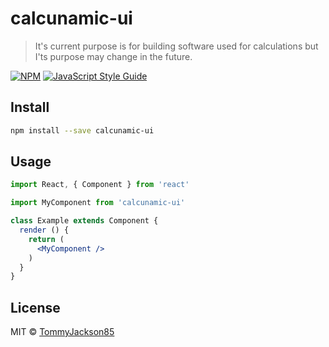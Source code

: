 # calcunamic-ui

> It&#x27;s current purpose is for building software used for calculations but I&#x27;ts purpose may change in the future.

[![NPM](https://img.shields.io/npm/v/calcunamic-ui.svg)](https://www.npmjs.com/package/calcunamic-ui) [![JavaScript Style Guide](https://img.shields.io/badge/code_style-standard-brightgreen.svg)](https://standardjs.com)

## Install

```bash
npm install --save calcunamic-ui
```

## Usage

```jsx
import React, { Component } from 'react'

import MyComponent from 'calcunamic-ui'

class Example extends Component {
  render () {
    return (
      <MyComponent />
    )
  }
}
```

## License

MIT © [TommyJackson85](https://github.com/TommyJackson85)
